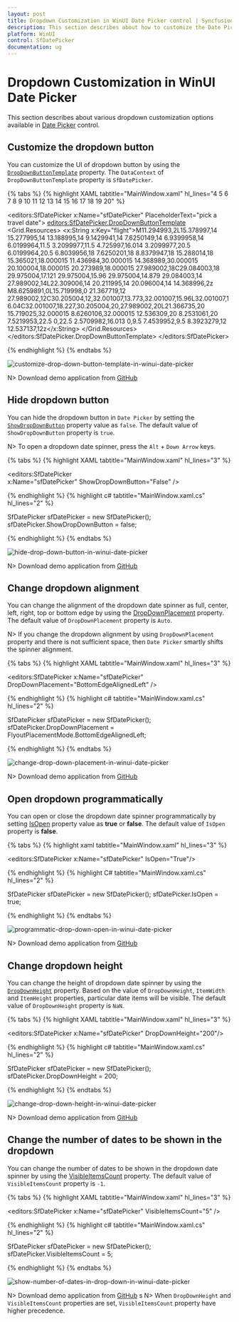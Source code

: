 ```yaml
---
layout: post
title: Dropdown Customization in WinUI Date Picker control | Syncfusion
description: This section describes about how to customize the Date Picker (SfDatePicker) control dropdown into WinUI application and its basic features.
platform: WinUI
control: SfDatePicker
documentation: ug
---
```


# Dropdown Customization in WinUI Date Picker

This section describes about various dropdown customization options available in [Date Picker](https://help.syncfusion.com/cr/winui/Syncfusion.UI.Xaml.Editors.SfDatePicker.html) control.

## Customize the dropdown button

You can customize the UI of dropdown button by using the [`DropDownButtonTemplate`](https://help.syncfusion.com/cr/winui/Syncfusion.UI.Xaml.Editors.SfDropDownBase.html#Syncfusion_UI_Xaml_Editors_SfDropDownBase_DropDownButtonTemplate) property. The `DataContext` of `DropDownButtonTemplate` property is `SfDatePicker`.

{% tabs %}
{% highlight XAML tabtitle="MainWindow.xaml" hl_lines="4 5 6 7 8 9 10 11 12 13 14 15 16 17 18 19 20" %}

<editors:SfDatePicker
    x:Name="sfDatePicker"
    PlaceholderText="pick a travel date">
    <editors:SfDatePicker.DropDownButtonTemplate>
       <DataTemplate>
            <Grid>
                <Grid.Resources>
                    <x:String x:Key="flight">M11.294993,2L15.378997,14 15.277995,14 13.188995,14 9.1429941,14 7.6250149,14 6.9399958,14 6.0199964,11.5 3.2099977,11.5 4.725997,16.014 3.2099977,20.5 6.0199964,20.5 6.8039956,18 7.6250201,18 8.8379947,18 15.288014,18 15.365021,18.000015 11.436984,30.000015 14.368989,30.000015 20.100004,18.000015 20.273989,18.000015 27.989002,18C29.084003,18 29.975004,17.121 29.975004,15.96 29.975004,14.879 29.084003,14 27.989002,14L22.309006,14 20.211995,14 20.096004,14 14.368996,2z M8.6259891,0L15.719998,0 21.367719,12 27.989002,12C30.205004,12,32.001007,13.773,32.001007,15.96L32.001007,16.04C32.001007,18.227,30.205004,20,27.989002,20L21.366735,20 15.719025,32.000015 8.6260106,32.000015 12.536309,20 8.2531061,20 7.5219953,22.5 0,22.5 2.5709982,16.013 0,9.5 7.4539952,9.5 8.3923279,12 12.537137,12z</x:String>
                </Grid.Resources>
                <Path
                    Width="20"
                    Height="20"
                    HorizontalAlignment="Center"
                    VerticalAlignment="Center"
                    Data="{StaticResource flight}"
                    Fill="{Binding Foreground, RelativeSource={RelativeSource Mode=TemplatedParent}}"
                    RenderTransformOrigin="0.5,0.5"
                    Stretch="Uniform" />
            </Grid>
        </DataTemplate>
    </editors:SfDatePicker.DropDownButtonTemplate>
</editors:SfDatePicker>

{% endhighlight %}
{% endtabs %}

![customize-drop-down-button-template-in-winui-date-picker](Images/drop-down-date-spinner/customize-drop-down-button-template-in-winui-date-picker.png)

N> Download demo application from [GitHub](https://github.com/SyncfusionExamples/syncfusion-winui-tools-datepicker-examples/tree/main/Samples/SpinnerCustomUI)

## Hide dropdown button

You can hide the dropdown button in `Date Picker` by setting the [`ShowDropDownButton`](https://help.syncfusion.com/cr/winui/Syncfusion.UI.Xaml.Editors.SfDropDownBase.html#Syncfusion_UI_Xaml_Editors_SfDropDownBase_ShowDropDownButton) property value as `false`. The default value of `ShowDropDownButton` property is `true`.

N> To open a dropdown date spinner, press the `Alt` + `Down Arrow` keys.

{% tabs %}
{% highlight XAML tabtitle="MainWindow.xaml" hl_lines="3" %}

<editors:SfDatePicker  
                      x:Name="sfDatePicker"
                      ShowDropDownButton="False" />

{% endhighlight %}
{% highlight c# tabtitle="MainWindow.xaml.cs" hl_lines="2" %}

SfDatePicker sfDatePicker = new SfDatePicker();
sfDatePicker.ShowDropDownButton = false;

{% endhighlight %}
{% endtabs %}

![hide-drop-down-button-in-winui-date-picker](Images/drop-down-date-spinner/hide-drop-down-button-in-winui-date-picker.png)

N> Download demo application from [GitHub](https://github.com/SyncfusionExamples/syncfusion-winui-tools-datepicker-examples/blob/main/Samples/ViewAndItemCustomization)

## Change dropdown alignment

You can change the alignment of the dropdown date spinner as full, center, left, right, top or bottom edge by using the [DropDownPlacement](https://help.syncfusion.com/cr/winui/Syncfusion.UI.Xaml.Editors.SfDropDownBase.html#Syncfusion_UI_Xaml_Editors_SfDropDownBase_DropDownPlacement) property. The default value of `DropDownPlacement` property is `Auto`.

N> If you change the dropdown alignment by using `DropDownPlacement` property and there is not sufficient space, then `Date Picker` smartly shifts the spinner alignment.

{% tabs %}
{% highlight XAML tabtitle="MainWindow.xaml" hl_lines="3" %}

<editors:SfDatePicker 
                      x:Name="sfDatePicker"
                      DropDownPlacement="BottomEdgeAlignedLeft" />

{% endhighlight %}
{% highlight c# tabtitle="MainWindow.xaml.cs" hl_lines="2" %}

SfDatePicker sfDatePicker = new SfDatePicker();
sfDatePicker.DropDownPlacement = FlyoutPlacementMode.BottomEdgeAlignedLeft;

{% endhighlight %}
{% endtabs %}

![change-drop-down-placement-in-winui-date-picker](Images/drop-down-date-spinner/change-drop-down-placement-in-winui-date-picker.png)

N> Download demo application from [GitHub](https://github.com/SyncfusionExamples/syncfusion-winui-tools-datepicker-examples/blob/main/Samples/ViewAndItemCustomization)

## Open dropdown programmatically

You can open or close the dropdown date spinner programmatically by setting [IsOpen](https://help.syncfusion.com/cr/winui/Syncfusion.UI.Xaml.Editors.SfDatePicker.html#Syncfusion_UI_Xaml_Editors_SfDatePicker_SelectedDate) property value as **true** or **false**. The default value of `IsOpen` property is **false**.

{% tabs %}
{% highlight xaml tabtitle="MainWindow.xaml" hl_lines="3" %}

<editors:SfDatePicker 
                      x:Name="sfDatePicker"
                      IsOpen="True"/>

{% endhighlight %}
{% highlight C# tabtitle="MainWindow.xaml.cs" hl_lines="2" %}

SfDatePicker sfDatePicker = new SfDatePicker();
sfDatePicker.IsOpen = true;

{% endhighlight %}
{% endtabs %}

![programmatic-drop-down-open-in-winui-date-picker](Images/drop-down-date-spinner/programmatic-drop-down-open-in-winui-date-picker.png)

N> Download demo application from [GitHub](https://github.com/SyncfusionExamples/syncfusion-winui-tools-datepicker-examples/tree/main/Samples/Localization)

## Change dropdown height

You can change the height of dropdown date spinner by using the [`DropDownHeight`](https://help.syncfusion.com/cr/winui/Syncfusion.UI.Xaml.Editors.SfDropDownBase.html#Syncfusion_UI_Xaml_Editors_SfDropDownBase_DropDownHeight) property. Based on the value of `DropDownHeight`, `ItemWidth` and `ItemHeight` properties, particular date items will be visible. The default value of `DropDownHeight` property is `NaN`.

{% tabs %}
{% highlight XAML tabtitle="MainWindow.xaml" hl_lines="3" %}

<editors:SfDatePicker 
                      x:Name="sfDatePicker"
                      DropDownHeight="200"/>

{% endhighlight %}
{% highlight c# tabtitle="MainWindow.xaml.cs" hl_lines="2" %}

SfDatePicker sfDatePicker = new SfDatePicker();
sfDatePicker.DropDownHeight = 200;

{% endhighlight %}
{% endtabs %}

![change-drop-down-height-in-winui-date-picker](Images/drop-down-date-spinner/change-drop-down-height-in-winui-date-picker.gif)

N> Download demo application from [GitHub](https://github.com/SyncfusionExamples/syncfusion-winui-tools-datepicker-examples/blob/main/Samples/ViewAndItemCustomization)

## Change the number of dates to be shown in the dropdown

You can change the number of dates to be shown in the dropdown date spinner by using the [VisibleItemsCount](https://help.syncfusion.com/cr/winui/Syncfusion.UI.Xaml.Editors.SfDatePicker.html#Syncfusion_UI_Xaml_Editors_SfDatePicker_VisibleItemsCount) property. The default value of `VisibleItemsCount` property is `-1`.

{% tabs %}
{% highlight XAML tabtitle="MainWindow.xaml" hl_lines="3" %}

<editors:SfDatePicker 
                      x:Name="sfDatePicker"
                      VisibleItemsCount="5" />

{% endhighlight %}
{% highlight c# tabtitle="MainWindow.xaml.cs" hl_lines="2" %}

SfDatePicker sfDatePicker = new SfDatePicker();
sfDatePicker.VisibleItemsCount = 5;

{% endhighlight %}
{% endtabs %}

![show-number-of-dates-in-drop-down-in-winui-date-picker](Images/drop-down-date-spinner/show-number-of-dates-in-drop-down-in-winui-date-picker.png)

N> Download demo application from [GitHub](https://github.com/SyncfusionExamples/syncfusion-winui-tools-datepicker-examples/blob/main/Samples/DateRestriction)
s
N> When `DropDownHeight` and `VisibleItemsCount` properties are set, `VisibleItemsCount` property have higher precedence.